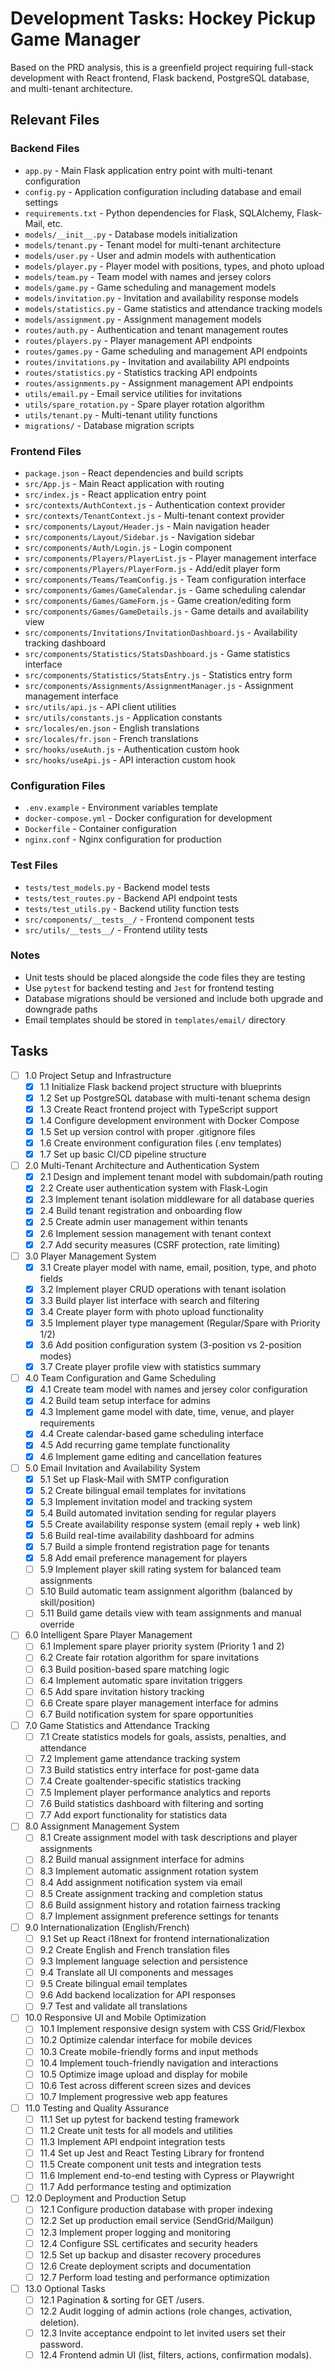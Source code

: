 # Development Tasks: Hockey Pickup Game Manager

Based on the PRD analysis, this is a greenfield project requiring full-stack development with React frontend, Flask backend, PostgreSQL database, and multi-tenant architecture.

## Relevant Files

### Backend Files
- `app.py` - Main Flask application entry point with multi-tenant configuration
- `config.py` - Application configuration including database and email settings
- `requirements.txt` - Python dependencies for Flask, SQLAlchemy, Flask-Mail, etc.
- `models/__init__.py` - Database models initialization
- `models/tenant.py` - Tenant model for multi-tenant architecture
- `models/user.py` - User and admin models with authentication
- `models/player.py` - Player model with positions, types, and photo upload
- `models/team.py` - Team model with names and jersey colors
- `models/game.py` - Game scheduling and management models
- `models/invitation.py` - Invitation and availability response models
- `models/statistics.py` - Game statistics and attendance tracking models
- `models/assignment.py` - Assignment management models
- `routes/auth.py` - Authentication and tenant management routes
- `routes/players.py` - Player management API endpoints
- `routes/games.py` - Game scheduling and management API endpoints
- `routes/invitations.py` - Invitation and availability API endpoints
- `routes/statistics.py` - Statistics tracking API endpoints
- `routes/assignments.py` - Assignment management API endpoints
- `utils/email.py` - Email service utilities for invitations
- `utils/spare_rotation.py` - Spare player rotation algorithm
- `utils/tenant.py` - Multi-tenant utility functions
- `migrations/` - Database migration scripts

### Frontend Files
- `package.json` - React dependencies and build scripts
- `src/App.js` - Main React application with routing
- `src/index.js` - React application entry point
- `src/contexts/AuthContext.js` - Authentication context provider
- `src/contexts/TenantContext.js` - Multi-tenant context provider
- `src/components/Layout/Header.js` - Main navigation header
- `src/components/Layout/Sidebar.js` - Navigation sidebar
- `src/components/Auth/Login.js` - Login component
- `src/components/Players/PlayerList.js` - Player management interface
- `src/components/Players/PlayerForm.js` - Add/edit player form
- `src/components/Teams/TeamConfig.js` - Team configuration interface
- `src/components/Games/GameCalendar.js` - Game scheduling calendar
- `src/components/Games/GameForm.js` - Game creation/editing form
- `src/components/Games/GameDetails.js` - Game details and availability view
- `src/components/Invitations/InvitationDashboard.js` - Availability tracking dashboard
- `src/components/Statistics/StatsDashboard.js` - Game statistics interface
- `src/components/Statistics/StatsEntry.js` - Statistics entry form
- `src/components/Assignments/AssignmentManager.js` - Assignment management interface
- `src/utils/api.js` - API client utilities
- `src/utils/constants.js` - Application constants
- `src/locales/en.json` - English translations
- `src/locales/fr.json` - French translations
- `src/hooks/useAuth.js` - Authentication custom hook
- `src/hooks/useApi.js` - API interaction custom hook

### Configuration Files
- `.env.example` - Environment variables template
- `docker-compose.yml` - Docker configuration for development
- `Dockerfile` - Container configuration
- `nginx.conf` - Nginx configuration for production

### Test Files
- `tests/test_models.py` - Backend model tests
- `tests/test_routes.py` - Backend API endpoint tests
- `tests/test_utils.py` - Backend utility function tests
- `src/components/__tests__/` - Frontend component tests
- `src/utils/__tests__/` - Frontend utility tests

### Notes

- Unit tests should be placed alongside the code files they are testing
- Use `pytest` for backend testing and `Jest` for frontend testing
- Database migrations should be versioned and include both upgrade and downgrade paths
- Email templates should be stored in `templates/email/` directory

## Tasks

- [ ] 1.0 Project Setup and Infrastructure
  - [x] 1.1 Initialize Flask backend project structure with blueprints
  - [x] 1.2 Set up PostgreSQL database with multi-tenant schema design
  - [x] 1.3 Create React frontend project with TypeScript support
  - [x] 1.4 Configure development environment with Docker Compose
  - [x] 1.5 Set up version control with proper .gitignore files
  - [x] 1.6 Create environment configuration files (.env templates)
  - [x] 1.7 Set up basic CI/CD pipeline structure

- [ ] 2.0 Multi-Tenant Architecture and Authentication System
  - [x] 2.1 Design and implement tenant model with subdomain/path routing
  - [x] 2.2 Create user authentication system with Flask-Login
  - [x] 2.3 Implement tenant isolation middleware for all database queries
  - [x] 2.4 Build tenant registration and onboarding flow
  - [x] 2.5 Create admin user management within tenants
  - [x] 2.6 Implement session management with tenant context
  - [x] 2.7 Add security measures (CSRF protection, rate limiting)

- [ ] 3.0 Player Management System
  - [x] 3.1 Create player model with name, email, position, type, and photo fields
  - [x] 3.2 Implement player CRUD operations with tenant isolation
  - [x] 3.3 Build player list interface with search and filtering
  - [x] 3.4 Create player form with photo upload functionality
  - [x] 3.5 Implement player type management (Regular/Spare with Priority 1/2)
  - [x] 3.6 Add position configuration system (3-position vs 2-position modes)
  - [x] 3.7 Create player profile view with statistics summary

- [ ] 4.0 Team Configuration and Game Scheduling
  - [x] 4.1 Create team model with names and jersey color configuration
  - [x] 4.2 Build team setup interface for admins
  - [x] 4.3 Implement game model with date, time, venue, and player requirements
  - [x] 4.4 Create calendar-based game scheduling interface
  - [x] 4.5 Add recurring game template functionality
  - [x] 4.6 Implement game editing and cancellation features

- [ ] 5.0 Email Invitation and Availability System
  - [x] 5.1 Set up Flask-Mail with SMTP configuration
  - [x] 5.2 Create bilingual email templates for invitations
  - [x] 5.3 Implement invitation model and tracking system
  - [x] 5.4 Build automated invitation sending for regular players
  - [x] 5.5 Create availability response system (email reply + web link)
  - [x] 5.6 Build real-time availability dashboard for admins
  - [x] 5.7 Build a simple frontend registration page for tenants
  - [x] 5.8 Add email preference management for players
  - [ ] 5.9 Implement player skill rating system for balanced team assignments
  - [ ] 5.10 Build automatic team assignment algorithm (balanced by skill/position)
  - [ ] 5.11 Build game details view with team assignments and manual override

- [ ] 6.0 Intelligent Spare Player Management
  - [ ] 6.1 Implement spare player priority system (Priority 1 and 2)
  - [ ] 6.2 Create fair rotation algorithm for spare invitations
  - [ ] 6.3 Build position-based spare matching logic
  - [ ] 6.4 Implement automatic spare invitation triggers
  - [ ] 6.5 Add spare invitation history tracking
  - [ ] 6.6 Create spare player management interface for admins
  - [ ] 6.7 Build notification system for spare opportunities

- [ ] 7.0 Game Statistics and Attendance Tracking
  - [ ] 7.1 Create statistics models for goals, assists, penalties, and attendance
  - [ ] 7.2 Implement game attendance tracking system
  - [ ] 7.3 Build statistics entry interface for post-game data
  - [ ] 7.4 Create goaltender-specific statistics tracking
  - [ ] 7.5 Implement player performance analytics and reports
  - [ ] 7.6 Build statistics dashboard with filtering and sorting
  - [ ] 7.7 Add export functionality for statistics data

- [ ] 8.0 Assignment Management System
  - [ ] 8.1 Create assignment model with task descriptions and player assignments
  - [ ] 8.2 Build manual assignment interface for admins
  - [ ] 8.3 Implement automatic assignment rotation system
  - [ ] 8.4 Add assignment notification system via email
  - [ ] 8.5 Create assignment tracking and completion status
  - [ ] 8.6 Build assignment history and rotation fairness tracking
  - [ ] 8.7 Implement assignment preference settings for tenants

- [ ] 9.0 Internationalization (English/French)
  - [ ] 9.1 Set up React i18next for frontend internationalization
  - [ ] 9.2 Create English and French translation files
  - [ ] 9.3 Implement language selection and persistence
  - [ ] 9.4 Translate all UI components and messages
  - [ ] 9.5 Create bilingual email templates
  - [ ] 9.6 Add backend localization for API responses
  - [ ] 9.7 Test and validate all translations

- [ ] 10.0 Responsive UI and Mobile Optimization
  - [ ] 10.1 Implement responsive design system with CSS Grid/Flexbox
  - [ ] 10.2 Optimize calendar interface for mobile devices
  - [ ] 10.3 Create mobile-friendly forms and input methods
  - [ ] 10.4 Implement touch-friendly navigation and interactions
  - [ ] 10.5 Optimize image upload and display for mobile
  - [ ] 10.6 Test across different screen sizes and devices
  - [ ] 10.7 Implement progressive web app features

- [ ] 11.0 Testing and Quality Assurance
  - [ ] 11.1 Set up pytest for backend testing framework
  - [ ] 11.2 Create unit tests for all models and utilities
  - [ ] 11.3 Implement API endpoint integration tests
  - [ ] 11.4 Set up Jest and React Testing Library for frontend
  - [ ] 11.5 Create component unit tests and integration tests
  - [ ] 11.6 Implement end-to-end testing with Cypress or Playwright
  - [ ] 11.7 Add performance testing and optimization

- [ ] 12.0 Deployment and Production Setup
  - [ ] 12.1 Configure production database with proper indexing
  - [ ] 12.2 Set up production email service (SendGrid/Mailgun)
  - [ ] 12.3 Implement proper logging and monitoring
  - [ ] 12.4 Configure SSL certificates and security headers
  - [ ] 12.5 Set up backup and disaster recovery procedures
  - [ ] 12.6 Create deployment scripts and documentation
  - [ ] 12.7 Perform load testing and performance optimization

- [ ] 13.0 Optional Tasks
  - [ ] 12.1 Pagination & sorting for GET /users.
  - [ ] 12.2 Audit logging of admin actions (role changes, activation, deletion).
  - [ ] 12.3 Invite acceptance endpoint to let invited users set their password.
  - [ ] 12.4 Frontend admin UI (list, filters, actions, confirmation modals).